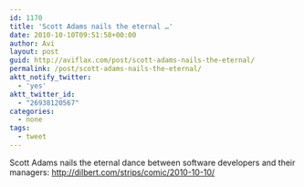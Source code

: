 ```yaml
---
id: 1170
title: 'Scott Adams nails the eternal …'
date: 2010-10-10T09:51:58+00:00
author: Avi
layout: post
guid: http://aviflax.com/post/scott-adams-nails-the-eternal/
permalink: /post/scott-adams-nails-the-eternal/
aktt_notify_twitter:
  - 'yes'
aktt_twitter_id:
  - "26938120567"
categories:
  - none
tags:
  - tweet
---
```

Scott Adams nails the eternal dance between software developers and their managers: <a href="http://dilbert.com/strips/comic/2010-10-10/" rel="nofollow">http://dilbert.com/strips/comic/2010-10-10/</a>